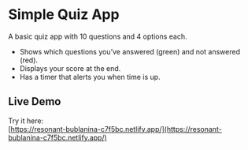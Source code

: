 # Simple Quiz App

A basic quiz app with 10 questions and 4 options each.

- Shows which questions you’ve answered (green) and not answered (red).
- Displays your score at the end.
- Has a timer that alerts you when time is up.

## Live Demo

Try it here:  
[https://resonant-bublanina-c7f5bc.netlify.app/](https://resonant-bublanina-c7f5bc.netlify.app/)
